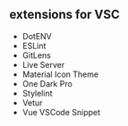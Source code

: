 ## extensions for VSC

- DotENV
- ESLint
- GitLens
- Live Server
- Material Icon Theme
- One Dark Pro
- Stylelint
- Vetur
- Vue VSCode Snippet
